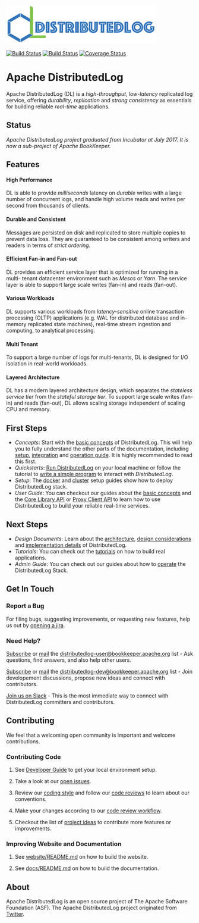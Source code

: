 ![logo](/website/images/distributedlog_logo_m.png?raw=true "Apache DistributedLog logo")

[![Build Status](https://api.travis-ci.org/apache/distributedlog.svg?branch=master)](https://travis-ci.org/apache/distributedlog)
[![Build Status](https://builds.apache.org/buildStatus/icon?job=distributedlog-nightly-build)](https://builds.apache.org/job/distributedlog-nightly-build/)
[![Coverage Status](https://coveralls.io/repos/github/apache/distributedlog/badge.svg?branch=master)](https://coveralls.io/github/apache/distributedlog?branch=master)

# Apache DistributedLog

Apache DistributedLog (DL) is a *high-throughput*, *low-latency* replicated log service, offering
*durability*, *replication* and *strong consistency* as essentials for building
reliable _real-time_ applications.

## Status

_Apache DistributedLog project graduated from Incubator at July 2017. It is now a sub-project of Apache BookKeeper._

## Features

#### High Performance

DL is able to provide *milliseconds* latency on *durable* writes with a large number
of concurrent logs, and handle high volume reads and writes per second from
thousands of clients.

#### Durable and Consistent

Messages are persisted on disk and replicated to store multiple copies to
prevent data loss. They are guaranteed to be consistent among writers and
readers in terms of *strict ordering*.

#### Efficient Fan-in and Fan-out

DL provides an efficient service layer that is optimized for running in a multi-
tenant datacenter environment such as _Mesos_ or _Yarn_. The service layer is able
to support large scale writes (fan-in) and reads (fan-out).

#### Various Workloads

DL supports various workloads from *latency-sensitive* online transaction
processing (OLTP) applications (e.g. WAL for distributed database and in-memory
replicated state machines), real-time stream ingestion and computing, to
analytical processing.

#### Multi Tenant

To support a large number of logs for multi-tenants, DL is designed for I/O
isolation in real-world workloads.

#### Layered Architecture

DL has a modern layered architecture design, which separates the *stateless
service tier* from the *stateful storage tier*. To support large scale writes (fan-
in) and reads (fan-out), DL allows scaling storage independent of scaling CPU
and memory.

## First Steps

* *Concepts*: Start with the [basic concepts](http://bookkeeper.apache.org/distributedlog/docs/latest/basics/introduction) of DistributedLog.
  This will help you to fully understand the other parts of the documentation,
  including [setup](http://bookkeeper.apache.org/distributedlog/docs/latest/deployment/cluster),
  [integration](http://bookkeeper.apache.org/distributedlog/docs/latest/user_guide/api/main.html) and
  [operation guide](http://bookkeeper.apache.org/distributedlog/docs/latest/admin_guide/main.html).
  It is highly recommended to read this first.
* *Quickstarts*: [Run DistributedLog](http://bookkeeper.apache.org/distributedlog/docs/latest/start/quickstart) on your local machine
  or follow the tutorial to [write a simple program](http://bookkeeper.apache.org/distributedlog/docs/latest/tutorials/basic-1) to interact with _DistributedLog_.
* *Setup*: The [docker](http://bookkeeper.apache.org/distributedlog/docs/latest/deployment/docker) and [cluster](http://bookkeeper.apache.org/distributedlog/docs/latest/deployment/cluster) setup guides show how to deploy DistributedLog stack.
* *User Guide*: You can checkout our guides about the [basic concepts](http://bookkeeper.apache.org/distributedlog/docs/latest/basics/introduction) and the [Core Library API](http://bookkeeper.apache.org/distributedlog/docs/latest/user_guide/api/core) or [Proxy Client API](http://bookkeeper.apache.org/distributedlog/docs/latest/user_guide/api/proxy)
  to learn how to use DistributedLog to build your reliable real-time services.

## Next Steps

* *Design Documents*: Learn about the [architecture](http://bookkeeper.apache.org/distributedlog/docs/latest/user_guide/architecture/main),
  [design considerations](http://bookkeeper.apache.org/distributedlog/docs/latest/user_guide/design/main) and 
  [implementation details](http://bookkeeper.apache.org/distributedlog/docs/latest/user_guide/implementation/main) of DistributedLog.
* *Tutorials*: You can check out the [tutorials](http://bookkeeper.apache.org/distributedlog/docs/latest/tutorials/main) on how to build real applications.
* *Admin Guide*: You can check out our guides about how to [operate](http://bookkeeper.apache.org/distributedlog/docs/latest/admin_guide/main) the DistributedLog Stack.

## Get In Touch

### Report a Bug

For filing bugs, suggesting improvements, or requesting new features, help us out by [opening a jira](https://issues.apache.org/jira/browse/DL).

### Need Help?

[Subscribe](mailto:﻿distributedlog-user-subscribe@﻿bookkeeper.apache.org) or [mail](mailto:distributedlog-user@bookkeeper.apache.org) the [distributedlog-user@bookkeeper.apache.org](mailto:distributedlog-user@bookkeeper.apache.org) list - Ask questions, find answers, and also help other users.

[Subscribe](mailto:﻿distributedlog-dev-subscribe@﻿bookkeeper.apache.org) or [mail](mailto:distributedlog-dev@bookkeeper.apache.org) the [distributedlog-dev@bookkeeper.apache.org](mailto:distributedlog-dev@bookkeeper.apache.org) list - Join developement discussions, propose new ideas and connect with contributors.

[Join us on Slack](https://getdl-slack.herokuapp.com/) - This is the most immediate way to connect with DistributedLog committers and contributors.

## Contributing

We feel that a welcoming open community is important and welcome contributions.

### Contributing Code

1. See [Developer Guide](https://cwiki.apache.org/confluence/display/DL/Developer+Guide) to get your local environment setup.

2. Take a look at our [open issues](https://issues.apache.org/jira/browse/DL).

3. Review our [coding style](https://cwiki.apache.org/confluence/pages/viewpage.action?pageId=65867477) and follow our [code reviews](https://github.com/apache/distributedlog/pulls) to learn about our conventions.

4. Make your changes according to our [code review workflow](https://cwiki.apache.org/confluence/display/DL/Contributing+to+DistributedLog#ContributingtoDistributedLog-ContributingCodeChanges).

5. Checkout the list of [project ideas](https://cwiki.apache.org/confluence/display/DL/Project+Ideas) to contribute more features or improvements.

### Improving Website and Documentation

1. See [website/README.md](/website/README.md) on how to build the website.

2. See [docs/README.md](/docs/README.md) on how to build the documentation.

## About

Apache DistributedLog is an open source project of The Apache Software Foundation (ASF). The Apache DistributedLog project originated from [Twitter](https://twitter.com/).
